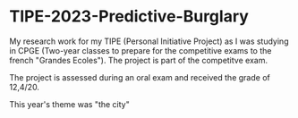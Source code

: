 # TIPE-2023-Predictive-Burglary
My research work for my TIPE (Personal Initiative Project) as I was studying in CPGE (Two-year classes to prepare for the competitive exams to the french "Grandes Ecoles"). The project is part of the competitve exam.

The project is assessed during an oral exam and received the grade of 12,4/20.

This year's theme was "the city"


